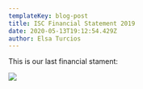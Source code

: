 ```yaml
---
templateKey: blog-post
title: ISC Financial Statement 2019
date: 2020-05-13T19:12:54.429Z
author: Elsa Turcios
---
```

This is our last financial stament:



![](/img/isc_balance.png)
